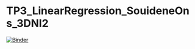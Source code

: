 # TP3_LinearRegression_SouideneOns_3DNI2

[![Binder](https://mybinder.org/badge_logo.svg)](https://mybinder.org/v2/gh/SouideneOns/TP3_LinearRegression_SouideneOns_3DNI2/main)
